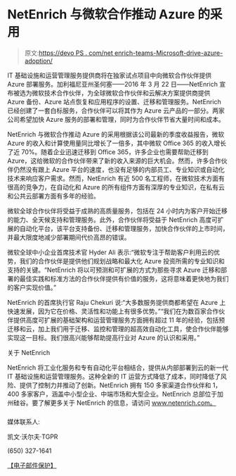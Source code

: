 # NetEnrich 与微软合作推动 Azure 的采用

> 原文:[https://devo PS . com/net enrich-teams-Microsoft-drive-azure-adoption/](https://devops.com/netenrich-teams-microsoft-drive-azure-adoption/)

IT 基础设施和运营管理服务提供商将在独家试点项目中向微软合作伙伴提供 Azure 部署服务。加利福尼亚州圣何塞——2016 年 3 月 22 日——NetEnrich 宣布被选为微软技术合作伙伴，为全球微软合作伙伴和云解决方案提供商提供 Azure 备份、Azure 站点恢复和应用程序的设置、迁移和管理服务。NetEnrich 已经创建了一套白标服务，合作伙伴可以将其作为 Azure 云产品的一部分。两家公司希望加快 Azure 服务的部署和管理，同时为合作伙伴节省大量时间和成本。

NetEnrich 与微软合作推动 Azure 的采用根据该公司最新的季度收益报告，微软 Azure 的收入和计算使用量同比增长了一倍多，其中微软 Office 365 的收入增长了近 70%。随着企业迅速迁移到 Office 365，许多企业也需要帮助迁移到 Azure，这给微软的合作伙伴带来了新的收入来源的巨大机会。然而，许多合作伙伴仍然没有跟上 Azure 平台的速度，也没有足够的内部员工、专业知识或自动化技术来响应客户需求。然而，NetEnrich 有近 500 名工程师，在微软技术方面有很高的竞争力，在自动化和 Azure 的所有组件方面有深厚的专业知识，在私有云和公共云部署方面有多年的经验。

微软全球合作伙伴将受益于成熟的高质量服务，包括在 24 小时内为客户开始迁移的能力、全天候支持和管理服务。此外，合作伙伴将受益于 NetEnrich 高度可扩展的自动化平台，该平台支持备份、迁移和管理服务，加快合作伙伴的上市时间，并最大限度地减少部署期间代价高昂的错误。

微软全球中小企业首席技术官 Hyder Ali 表示:“微软专注于帮助客户利用云的优势，我们的合作伙伴是提供他们规划战略和最大化 Azure 投资所需的专业知识和支持的关键。“NetEnrich 将以可预测和可扩展的方式为那些寻求 Azure 迁移和部署的最佳实践和标准方法的合作伙伴提供有价值的服务，这将意味着更快地为我们的客户实现价值。”

NetEnrich 的首席执行官 Raju Chekuri 说:“大多数服务提供商都希望在 Azure 上快速发展，因为它在价格、灵活性和功能上有很多优势。”“我们在为数百家合作伙伴提供高度可扩展的基础架构和运营管理服务方面拥有超过 11 年的经验，包括预迁移和云，加上我们用于迁移、监控和管理的超高效自动化工具，使合作伙伴能够实现这一目标。我们很高兴能够帮助提高行业对 Azure 的认识和采用。”

关于 NetEnrich

NetEnrich 将工业化服务和专有自动化平台相结合，提供从内部部署到云的新一代 IT 基础设施和运营管理服务。这种全新的 IT 运营方式降低了成本，同时降低了风险、提供了控制力并推动了创新。NetEnrich 拥有 150 多家渠道合作伙伴和 1，400 多家客户，涵盖中小型企业、中端市场和大型企业。NetEnrich 总部位于加州硅谷。要了解更多关于 NetEnrich 的信息，请访问 www.netenrich.com。

###

媒体联系人:

凯文·沃尔夫·TGPR

(650) 327-1641

[【电子邮件保护】](/cdn-cgi/l/email-protection)